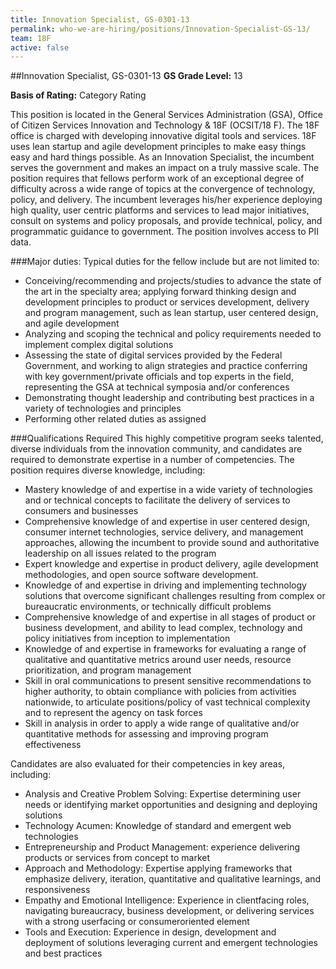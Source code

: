```yaml
---
title: Innovation Specialist, GS-0301-13
permalink: who-we-are-hiring/positions/Innovation-Specialist-GS-13/
team: 18F
active: false
---
```


##Innovation Specialist, GS-0301-13
**GS Grade Level:** 13

**Basis of Rating:** Category Rating


This position is located in the General Services Administration (GSA), Office of Citizen Services Innovation and Technology & 18F (OCSIT/18 F). The 18F office is charged with developing innovative digital tools and services. 18F uses lean startup and agile development principles to make easy things easy and hard things possible. As an Innovation Specialist, the incumbent serves the government and makes an impact on a truly massive scale. The position requires that fellows perform work of an exceptional degree of difficulty across a wide range of topics at the convergence of technology, policy, and delivery. The incumbent leverages his/her experience deploying high quality, user centric platforms and services to lead major initiatives, consult on systems and policy proposals, and provide technical, policy, and programmatic guidance to government. The position involves access to PII data. 

###Major duties:
Typical duties for the fellow include but are not limited to:
- Conceiving/recommending and projects/studies to advance the state of the art in the specialty area; applying  forward thinking design and development principles to product or services development, delivery and program management, such as lean startup, user centered design, and agile development
- Analyzing and scoping the technical and policy requirements needed to implement complex digital solutions 
- Assessing the state of digital services provided by the Federal Government, and working to align strategies and practice conferring with key government/private officials and top experts in the field, representing the GSA at technical symposia and/or conferences
- Demonstrating thought leadership and contributing best practices in a variety of technologies and principles
- Performing other related duties as assigned

###Qualifications Required
This highly competitive program seeks talented, diverse individuals from the innovation community, and candidates are required to demonstrate expertise in a number of competencies. The position requires diverse knowledge, including:
- Mastery knowledge of and expertise in a wide variety of technologies and or technical concepts to facilitate the delivery of services to consumers and businesses
- Comprehensive knowledge of and expertise in user centered design, consumer internet technologies, service delivery, and management approaches, allowing the incumbent to provide sound and authoritative leadership on all issues related to the program
- Expert knowledge and expertise in product delivery, agile development methodologies, and open source software development.
- Knowledge of and expertise in driving and implementing technology solutions that overcome significant challenges resulting from complex or bureaucratic environments, or technically difficult problems
- Comprehensive knowledge of and expertise in all stages of product or business development, and ability to lead complex, technology and policy initiatives from inception to implementation
- Knowledge of and expertise in frameworks for evaluating a range of qualitative and quantitative metrics around user needs, resource prioritization, and program management
- Skill in oral communications to present sensitive recommendations to higher authority, to obtain compliance with policies from activities nationwide, to articulate positions/policy of vast technical complexity and to represent the agency on task forces
- Skill in analysis in order to apply a wide range of qualitative and/or quantitative methods for assessing and improving program effectiveness

Candidates are also evaluated for their competencies in key areas, including:
- Analysis and Creative Problem Solving: Expertise determining user needs or identifying market opportunities and designing and deploying solutions
- Technology Acumen: Knowledge of standard and emergent web technologies
- Entrepreneurship and Product Management: experience delivering products or services from concept to market
- Approach and Methodology: Expertise applying frameworks that emphasize delivery, iteration, quantitative and qualitative learnings, and responsiveness
- Empathy and Emotional Intelligence: Experience in clientfacing roles, navigating bureaucracy, business development, or delivering services with a strong userfacing or consumeroriented element
- Tools and Execution: Experience in design, development and deployment of solutions leveraging current and emergent technologies and best practices
